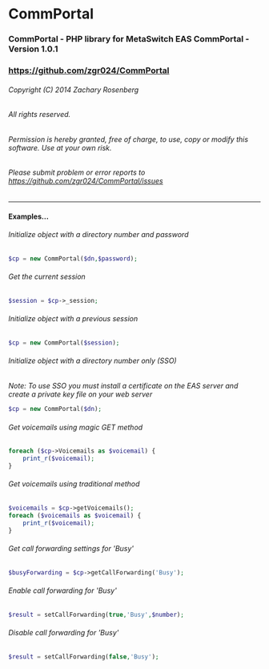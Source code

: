 CommPortal
==========

### CommPortal - PHP library for MetaSwitch EAS CommPortal - Version 1.0.1
### https://github.com/zgr024/CommPortal

###### Copyright (C) 2014 Zachary Rosenberg
###### All rights reserved.
###### Permission is hereby granted, free of charge, to use, copy or modify this software.  Use at your own risk.
###### Please submit problem or error reports to https://github.com/zgr024/CommPortal/issues
---
#### Examples... 
###### Initialize object with a directory number and password
```php
$cp = new CommPortal($dn,$password);
```	
###### Get the current session
```php
$session = $cp->_session;
```
###### Initialize object with a previous session
```php
$cp = new CommPortal($session);
```
###### Initialize object with a directory number only (SSO)
*Note: To use SSO you must install a certificate on the EAS server and create a private key file on your web server*
```php
$cp = new CommPortal($dn);
```
###### Get voicemails using magic GET method
```php
foreach ($cp->Voicemails as $voicemail) {
	print_r($voicemail);
}
```
###### Get voicemails using traditional method
```php
$voicemails = $cp->getVoicemails();
foreach ($voicemails as $voicemail) {
	print_r($voicemail);
}
```
###### Get call forwarding settings for 'Busy'			
```php
$busyForwarding = $cp->getCallForwarding('Busy');
```
###### Enable call forwarding for 'Busy'
```php
$result = setCallForwarding(true,'Busy',$number);
```
###### Disable call forwarding for 'Busy'
```php
$result = setCallForwarding(false,'Busy');
```
		
